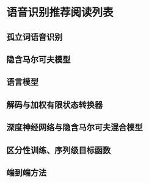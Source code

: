 # 语音识别推荐阅读列表

## 孤立词语音识别

## 隐含马尔可夫模型

## 语言模型

## 解码与加权有限状态转换器

## 深度神经网络与隐含马尔可夫混合模型

## 区分性训练、序列级目标函数

## 端到端方法

## 

## 
